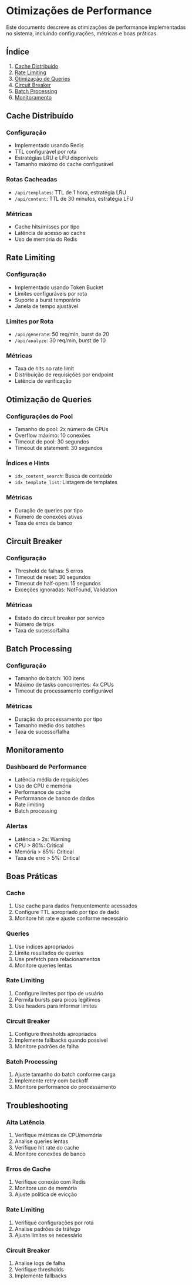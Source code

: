 # Otimizações de Performance

Este documento descreve as otimizações de performance implementadas no sistema, incluindo configurações, métricas e boas práticas.

## Índice
1. [Cache Distribuído](#cache-distribuído)
2. [Rate Limiting](#rate-limiting)
3. [Otimização de Queries](#otimização-de-queries)
4. [Circuit Breaker](#circuit-breaker)
5. [Batch Processing](#batch-processing)
6. [Monitoramento](#monitoramento)

## Cache Distribuído

### Configuração
- Implementado usando Redis
- TTL configurável por rota
- Estratégias LRU e LFU disponíveis
- Tamanho máximo do cache configurável

### Rotas Cacheadas
- `/api/templates`: TTL de 1 hora, estratégia LRU
- `/api/content`: TTL de 30 minutos, estratégia LFU

### Métricas
- Cache hits/misses por tipo
- Latência de acesso ao cache
- Uso de memória do Redis

## Rate Limiting

### Configuração
- Implementado usando Token Bucket
- Limites configuráveis por rota
- Suporte a burst temporário
- Janela de tempo ajustável

### Limites por Rota
- `/api/generate`: 50 req/min, burst de 20
- `/api/analyze`: 30 req/min, burst de 10

### Métricas
- Taxa de hits no rate limit
- Distribuição de requisições por endpoint
- Latência de verificação

## Otimização de Queries

### Configurações do Pool
- Tamanho do pool: 2x número de CPUs
- Overflow máximo: 10 conexões
- Timeout de pool: 30 segundos
- Timeout de statement: 30 segundos

### Índices e Hints
- `idx_content_search`: Busca de conteúdo
- `idx_template_list`: Listagem de templates

### Métricas
- Duração de queries por tipo
- Número de conexões ativas
- Taxa de erros de banco

## Circuit Breaker

### Configuração
- Threshold de falhas: 5 erros
- Timeout de reset: 30 segundos
- Timeout de half-open: 15 segundos
- Exceções ignoradas: NotFound, Validation

### Métricas
- Estado do circuit breaker por serviço
- Número de trips
- Taxa de sucesso/falha

## Batch Processing

### Configuração
- Tamanho do batch: 100 itens
- Máximo de tasks concorrentes: 4x CPUs
- Timeout de processamento configurável

### Métricas
- Duração do processamento por tipo
- Tamanho médio dos batches
- Taxa de sucesso/falha

## Monitoramento

### Dashboard de Performance
- Latência média de requisições
- Uso de CPU e memória
- Performance de cache
- Performance de banco de dados
- Rate limiting
- Batch processing

### Alertas
- Latência > 2s: Warning
- CPU > 80%: Critical
- Memória > 85%: Critical
- Taxa de erro > 5%: Critical

## Boas Práticas

### Cache
1. Use cache para dados frequentemente acessados
2. Configure TTL apropriado por tipo de dado
3. Monitore hit rate e ajuste conforme necessário

### Queries
1. Use índices apropriados
2. Limite resultados de queries
3. Use prefetch para relacionamentos
4. Monitore queries lentas

### Rate Limiting
1. Configure limites por tipo de usuário
2. Permita bursts para picos legítimos
3. Use headers para informar limites

### Circuit Breaker
1. Configure thresholds apropriados
2. Implemente fallbacks quando possível
3. Monitore padrões de falha

### Batch Processing
1. Ajuste tamanho do batch conforme carga
2. Implemente retry com backoff
3. Monitore performance do processamento

## Troubleshooting

### Alta Latência
1. Verifique métricas de CPU/memória
2. Analise queries lentas
3. Verifique hit rate do cache
4. Monitore conexões de banco

### Erros de Cache
1. Verifique conexão com Redis
2. Monitore uso de memória
3. Ajuste política de evicção

### Rate Limiting
1. Verifique configurações por rota
2. Analise padrões de tráfego
3. Ajuste limites se necessário

### Circuit Breaker
1. Analise logs de falha
2. Verifique thresholds
3. Implemente fallbacks 